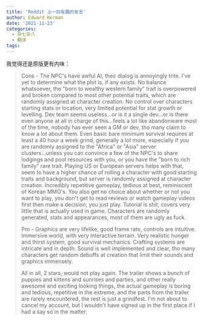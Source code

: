 ```yaml
---
title: 'Reddit 上一则有趣的发言'
author: Edward Kerman
date: '2021-11-23'
categories:
  - 杂七杂八
  - 翻译
tags:
---
```


我觉得还是原版更有内味：

>Cons - The NPC's have awful AI, their dialog is annoyingly trite. I've yet to determine what the plot is, if any exists. No balance whatsoever, the "born to wealthy western family" trait is overpowered and broken compared to most other potential traits, which are randomly assigned at character creation. No control over characters starting stats or location, very limited potential for stat growth or levelling. Dev team seems useless...or is it a single dev...or is there even anyone at all in charge of this...feels a lot like abandonware most of the time, nobody has ever seen a GM or dev, tho many claim to know a lot about them. Even basic bare minimum survival requires at least a 40 hour a week grind, generally a lot more, especially if you are randomly assigned to the "Africa" or "Asia" server clusters...unless you can convince a few of the NPC's to share lodgings and pool resources with you, or you have the "born to rich family" rare trait. Playing US or European servers helps with that, seem to have a higher chance of rolling a character with good starting traits and background, but server is randomly assigned at character creation. Incredibly repetitive gameplay, tedious at best, reminiscent of Korean MMO's. You also get no choice about whether or not you want to play, you don't get to read reviews or watch gameplay videos first then make a decision, you just play. Tutorial is shit, covers very little that is actually used in game. Characters are randomly generated, stats and appearances, most of them are ugly as fuck.
>
>Pro - Graphics are very lifelike, good frame rate, controls are intuitive. Immersive world, with very interactive terrain. Very realistic hunger and thirst system, good survival mechanics. Crafting systems are intricate and in depth. Sound is well implemented and clear, tho many characters get random debuffs at creation that limit their sounds and graphics immensely.
>
>All in all, 2 stars, would not play again. The trailer shows a bunch of puppies and kittens and sunrises and parties, and other really awesome and exciting looking things, the actual gameplay is boring and tedious, repetitive in the extreme, and the parts from the trailer are rarely encountered, the rest is just a grindfest. I'm not about to cancel my account, but I wouldn't have signed up in the first place if I had a say so in the matter.
